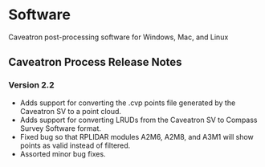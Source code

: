 # Software
Caveatron post-processing software for Windows, Mac, and Linux

## Caveatron Process Release Notes
### Version 2.2
- Adds support for converting the .cvp points file generated by the Caveatron SV to a point cloud.
- Adds support for converting LRUDs from the Caveatron SV to Compass Survey Software format.
- Fixed bug so that RPLIDAR modules A2M6, A2M8, and A3M1 will show points as valid instead of filtered.
- Assorted minor bug fixes.